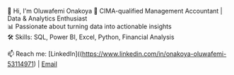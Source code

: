 👋 Hi, I'm Oluwafemi Onakoya 
🎯 CIMA-qualified Management Accountant | Data & Analytics Enthusiast  
📊 Passionate about turning data into actionable insights  
🛠️ Skills: SQL, Power BI, Excel, Python, Financial Analysis  


📫 Reach me: [LinkedIn]((https://www.linkedin.com/in/onakoya-oluwafemi-53114971) | [Email](femionakoya1@gmail.com)


<!---
Oluwafemi-Abisoye-Onakoya/Oluwafemi-Abisoye-Onakoya is a ✨ special ✨ repository because its `README.md` (this file) appears on your GitHub profile.
You can click the Preview link to take a look at your changes.
--->
